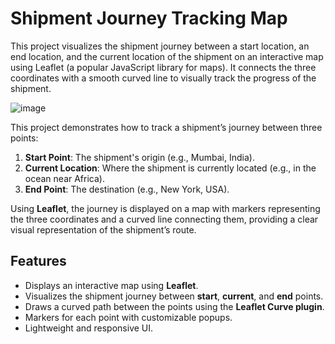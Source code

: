 # Shipment Journey Tracking Map

This project visualizes the shipment journey between a start location, an end location, and the current location of the shipment on an interactive map using Leaflet (a popular JavaScript library for maps). It connects the three coordinates with a smooth curved line to visually track the progress of the shipment.

![image](https://github.com/user-attachments/assets/860e5611-3fd8-4ed4-a33b-d0b0c654c846)


This project demonstrates how to track a shipment’s journey between three points:

1. **Start Point**: The shipment's origin (e.g., Mumbai, India).
2. **Current Location**: Where the shipment is currently located (e.g., in the ocean near Africa).
3. **End Point**: The destination (e.g., New York, USA).

Using **Leaflet**, the journey is displayed on a map with markers representing the three coordinates and a curved line connecting them, providing a clear visual representation of the shipment’s route.

## Features

- Displays an interactive map using **Leaflet**.
- Visualizes the shipment journey between **start**, **current**, and **end** points.
- Draws a curved path between the points using the **Leaflet Curve plugin**.
- Markers for each point with customizable popups.
- Lightweight and responsive UI.
        
